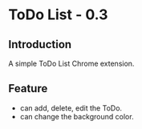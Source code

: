 # ToDo List - 0.3

## Introduction
A simple ToDo List Chrome extension.

## Feature
- can add, delete, edit the ToDo.
- can change the background color.
